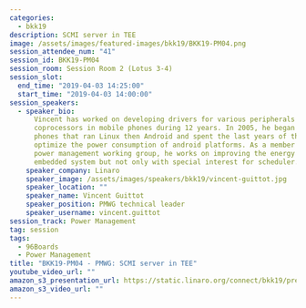 ```yaml
---
categories:
  - bkk19
description: SCMI server in TEE
image: /assets/images/featured-images/bkk19/BKK19-PM04.png
session_attendee_num: "41"
session_id: BKK19-PM04
session_room: Session Room 2 (Lotus 3-4)
session_slot:
  end_time: "2019-04-03 14:25:00"
  start_time: "2019-04-03 14:00:00"
session_speakers:
  - speaker_bio:
      Vincent has worked on developing drivers for various peripherals and
      coprocessors in mobile phones during 12 years. In 2005, he began to focus on mobile
      phones that ran Linux then Android and spent the last years of this period to
      optimize the power consumption of android platforms. As a member of the Linaro
      power management working group, he works on improving the energy efficiency of
      embedded system but not only with special interest for scheduler.
    speaker_company: Linaro
    speaker_image: /assets/images/speakers/bkk19/vincent-guittot.jpg
    speaker_location: ""
    speaker_name: Vincent Guittot
    speaker_position: PMWG technical leader
    speaker_username: vincent.guittot
session_track: Power Management
tag: session
tags:
  - 96Boards
  - Power Management
title: "BKK19-PM04 - PMWG: SCMI server in TEE"
youtube_video_url: ""
amazon_s3_presentation_url: https://static.linaro.org/connect/bkk19/presentations/bkk19-pm04.pdf
amazon_s3_video_url: ""
---
```

